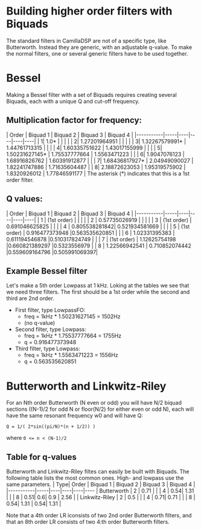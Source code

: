 # Building higher order filters with Biquads
The standard filters in CamillaDSP are not of a specific type, like Butterworth. Instead they are generic, with an adjustable q-value. To make the normal filters, one or several generic filters have to be used together.


# Bessel
Making a Bessel filter with a set of Biquads requires creating several Biquads, each with a unique Q and cut-off frequency.

## Multiplication factor for frequency:
| Order | Biquad 1   | Biquad 2  | Biquad 3  | Biquad 4 |
|-----------|-----|----|----|----|----|
| 1| 1.0*           |                |                |                |
| 2| 1.27201964951  |                |                |                |
| 3| 1.32267579991* | 1.44761713315  |                |                |
| 4| 1.60335751622  | 1.43017155999  |                |                |
| 5| 1.50231627145* | 1.75537777664  | 1.5563471223   |                |
| 6| 1.9047076123   | 1.68916826762  | 1.60391912877  |                |
| 7| 1.68436817927* | 2.04949090027  | 1.82241747886  | 1.71635604487  |
| 8| 2.18872623053  | 1.95319575902  | 1.8320926012   | 1.77846591177  |
The asterisk (*) indicates that this is a 1st order filter. 

## Q values:
| Order | Biquad 1   | Biquad 2  | Biquad 3  | Biquad 4 |
|-----------|-----|----|----|----|----|
| 1 | (1st order)   |                |               |              |
| 2 | 0.57735026919 |                |               |              |
| 3 | (1st order)   | 0.691046625825 |               |              |
| 4 | 0.805538281842| 0.521934581669 |               |              |
| 5 | (1st order)   | 0.916477373948 |0.563535620851 |              |
| 6 | 1.02331395383 | 0.611194546878 |0.510317824749 |              |
| 7 | (1st order)   | 1.12625754198  |0.660821389297 |0.5323556979  |
| 8 | 1.22566942541 | 0.710852074442 |0.559609164796 |0.505991069397|

## Example Bessel filter
Let's make a 5th order Lowpass at 1 kHz. Loking at the tables we see that we need three filters. The first should be a 1st order while the second and third are 2nd order.
- First filter, type LowpassFO:
  * freq = 1kHz * 1.50231627145 = 1502Hz
  * (no q-value)
- Second filter, type Lowpass:
  * freq = 1kHz * 1.75537777664 = 1755Hz
  * q = 0.916477373948
- Third filter, type Lowpass:
  * freq = 1kHz * 1.5563471223 = 1556Hz
  * q = 0.563535620851

# Butterworth and Linkwitz-Riley
For an Nth order Butterworth (N even or odd) you will have N/2 biquad
sections ((N-1)/2 for odd N or floor(N/2) for either even or odd N),
each will have the same resonant frequency w0 and will have Q:
```
Q = 1/( 2*sin((pi/N)*(n + 1/2)) )
```
where `0 <= n < (N-1)/2`


## Table for q-values
Butterworth and Linkwitz-Riley filtes can easily be built with Biquads. The following table lists the most common ones. High- and lowpass use the same parameters.
| Type| Order   | Biquad 1   | Biquad 2  | Biquad 3  | Biquad 4 |
|-----------|-----|----|----|----|----
| Butterworth | 2   | 0.71 | 
|        | 4   | 0.54| 1.31 |
|        | 8   | 0.51| 0.6| 0.9 | 2.56 | 
| Linkwitz-Riley | 2   | 0.5 | 
|        | 4   | 0.71| 0.71 |
|        | 8   | 0.54| 1.31 | 0.54| 1.31 |

Note that a 4th order LR iconsists of two 2nd order Butterworth filters, and that an 8th order LR consists of two 4:th order Butterworth filters.